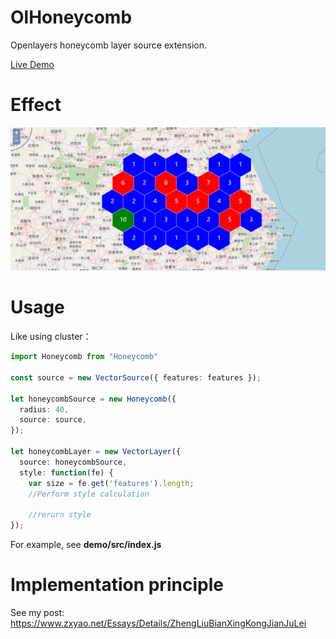 # OlHoneycomb

Openlayers honeycomb layer source extension.

[Live Demo](https://zxyao145.github.io/OlHoneycomb/)



# Effect

![effect](https://github.com/zxyao145/OlHoneycomb/raw/main/images/OlHoneycomb.png)



# Usage

Like using cluster：

```typescript
import Honeycomb from "Honeycomb"

const source = new VectorSource({ features: features });

let honeycombSource = new Honeycomb({
  radius: 40,
  source: source,
});

let honeycombLayer = new VectorLayer({
  source: honeycombSource,
  style: function(fe) {        
    var size = fe.get('features').length;
    //Perform style calculation
    
    //rerurn style
});
```

For example, see **demo/src/index.js**



# Implementation principle

See my post: https://www.zxyao.net/Essays/Details/ZhengLiuBianXingKongJianJuLei
